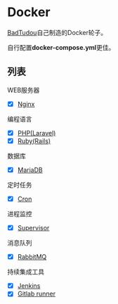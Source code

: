 # Docker
[BadTudou](https://github.com/badtudou/ 'BadTudou')自己制造的Docker轮子。

自行配置**docker-compose.yml**更佳。

## 列表
WEB服务器
- [x] [Nginx](./Nginx 'Nginx')

编程语言
- [x] [PHP(Laravel)](./Php-fpm 'PHP')
- [x] [Ruby(Rails)](./Rails 'Ruby')

数据库
- [X] [MariaDB](./MariaDB 'MariaDB')

定时任务
- [X] [Cron](./Cron 'Cron')

进程监控
- [X] [Supervisor](./Supervisor 'Supervisor')

消息队列
- [X] [RabbitMQ](./RabbitMQ 'RabbitMQ')

持续集成工具
- [X] [Jenkins](./Jenkins 'Jenkins')
- [X] [Gitlab runner](./Gitlab-runner 'Gitlab runner')
